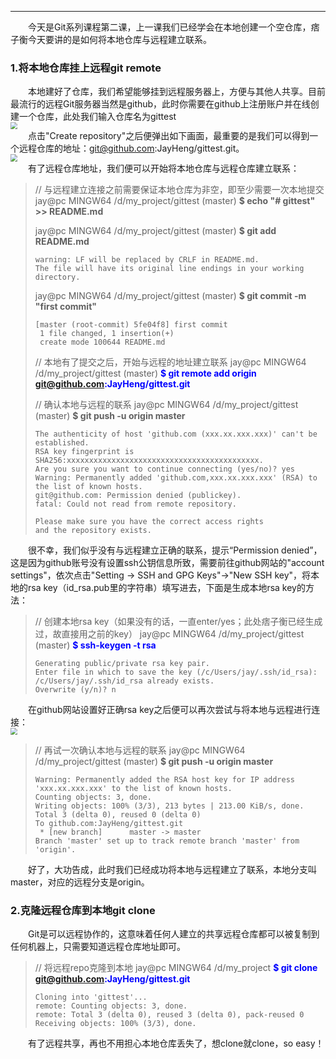 ----
　　今天是Git系列课程第二课，上一课我们已经学会在本地创建一个空仓库，痞子衡今天要讲的是如何将本地仓库与远程建立联系。  

### 1.将本地仓库挂上远程git remote
　　本地建好了仓库，我们希望能够挂到远程服务器上，方便与其他人共享。目前最流行的远程Git服务器当然是github，此时你需要在github上注册账户并在线创建一个仓库，此处我们输入仓库名为gittest  
<img src="http://odox9r8vg.bkt.clouddn.com/image/cnblogs/gittest%20-%20create.PNG" style="zoom:70%" />  
　　点击"Create repository"之后便弹出如下画面，最重要的是我们可以得到一个远程仓库的地址：git@github.com:JayHeng/gittest.git。  
<img src="http://odox9r8vg.bkt.clouddn.com/image/cnblogs/gittest%20-%20url.PNG" style="zoom:70%" />  
　　有了远程仓库地址，我们便可以开始将本地仓库与远程仓库建立联系：  
> // 与远程建立连接之前需要保证本地仓库为非空，即至少需要一次本地提交
> jay@pc MINGW64 /d/my_project/gittest (master)
> <font style="font-weight:bold;">$ echo "# gittest" >> README.md</font>
>
> jay@pc MINGW64 /d/my_project/gittest (master)
> <font style="font-weight:bold;">$ git add README.md</font>
> ```nohighlight
> warning: LF will be replaced by CRLF in README.md.
> The file will have its original line endings in your working directory.
> ```
>
> jay@pc MINGW64 /d/my_project/gittest (master)
> <font style="font-weight:bold;">$ git commit -m "first commit"</font>
> ```nohighlight
> [master (root-commit) 5fe04f8] first commit
>  1 file changed, 1 insertion(+)
>  create mode 100644 README.md
> ```
>
> // 本地有了提交之后，开始与远程的地址建立联系
> jay@pc MINGW64 /d/my_project/gittest (master)
> <font style="font-weight:bold;" color="Blue">$ git remote add origin git@github.com:JayHeng/gittest.git</font>
>
> // 确认本地与远程的联系
> jay@pc MINGW64 /d/my_project/gittest (master)
> <font style="font-weight:bold;">$ git push -u origin master</font>
> ```nohighlight
> The authenticity of host 'github.com (xxx.xx.xxx.xxx)' can't be established.
> RSA key fingerprint is SHA256:xxxxxxxxxxxxxxxxxxxxxxxxxxxxxxxxxxxxxxxxxxx.
> Are you sure you want to continue connecting (yes/no)? yes
> Warning: Permanently added 'github.com,xxx.xx.xxx.xxx' (RSA) to the list of known hosts.
> git@github.com: Permission denied (publickey).
> fatal: Could not read from remote repository.
>
> Please make sure you have the correct access rights
> and the repository exists.
> ```

　　很不幸，我们似乎没有与远程建立正确的联系，提示“Permission denied”，这是因为github账号没有设置ssh公钥信息所致，需要前往github网站的"account settings"，依次点击"Setting -> SSH and GPG Keys"->"New SSH key"，将本地的rsa key（id_rsa.pub里的字符串）填写进去，下面是生成本地rsa key的方法：  
> // 创建本地rsa key（如果没有的话，一直enter/yes；此处痞子衡已经生成过，故直接用之前的key）
> jay@pc MINGW64 /d/my_project/gittest (master)
> <font style="font-weight:bold;" color="Blue">$ ssh-keygen -t rsa</font>
> ```nohighlight
> Generating public/private rsa key pair.
> Enter file in which to save the key (/c/Users/jay/.ssh/id_rsa):
> /c/Users/jay/.ssh/id_rsa already exists.
> Overwrite (y/n)? n
> ```

　　在github网站设置好正确rsa key之后便可以再次尝试与将本地与远程进行连接：  
<img src="http://odox9r8vg.bkt.clouddn.com/image/cnblogs/gittest%20-%20ssh-key.PNG" style="zoom:70%" />  

> // 再试一次确认本地与远程的联系
> jay@pc MINGW64 /d/my_project/gittest (master)
> <font style="font-weight:bold;">$ git push -u origin master</font>
> ```nohighlight
> Warning: Permanently added the RSA host key for IP address 'xxx.xx.xxx.xxx' to the list of known hosts.
> Counting objects: 3, done.
> Writing objects: 100% (3/3), 213 bytes | 213.00 KiB/s, done.
> Total 3 (delta 0), reused 0 (delta 0)
> To github.com:JayHeng/gittest.git
>  * [new branch]      master -> master
> Branch 'master' set up to track remote branch 'master' from 'origin'.
> ```

　　好了，大功告成，此时我们已经成功将本地与远程建立了联系，本地分支叫master，对应的远程分支是origin。  

### 2.克隆远程仓库到本地git clone
　　Git是可以远程协作的，这意味着任何人建立的共享远程仓库都可以被复制到任何机器上，只需要知道远程仓库地址即可。  
> // 将远程repo克隆到本地
> jay@pc MINGW64 /d/my_project
> <font style="font-weight:bold;" color="Blue">$ git clone git@github.com:JayHeng/gittest.git</font>
> ```nohighlight
> Cloning into 'gittest'...
> remote: Counting objects: 3, done.
> remote: Total 3 (delta 0), reused 3 (delta 0), pack-reused 0
> Receiving objects: 100% (3/3), done.
> ```

　　有了远程共享，再也不用担心本地仓库丢失了，想clone就clone，so easy！  


